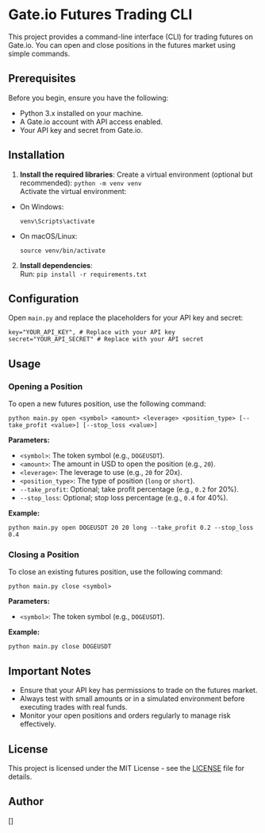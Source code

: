 # Gate.io Futures Trading CLI

This project provides a command-line interface (CLI) for trading futures on Gate.io. You can open and close positions in the futures market using simple commands.

## Prerequisites

Before you begin, ensure you have the following:

- Python 3.x installed on your machine.
- A Gate.io account with API access enabled.
- Your API key and secret from Gate.io.

## Installation

1. **Install the required libraries**:
Create a virtual environment (optional but recommended):
`python -m venv venv`<br />
Activate the virtual environment:

- On Windows:
  ```
  venv\Scripts\activate
  ```
- On macOS/Linux:
  ```
  source venv/bin/activate
  ```

2. **Install dependencies**:<br />
Run:  `pip install -r requirements.txt`

## Configuration

Open `main.py` and replace the placeholders for your API key and secret:

`key="YOUR_API_KEY", # Replace with your API key
secret="YOUR_API_SECRET" # Replace with your API secret`

## Usage

### Opening a Position

To open a new futures position, use the following command:

`python main.py open <symbol> <amount> <leverage> <position_type> [--take_profit <value>] [--stop_loss <value>]`


**Parameters:**

- `<symbol>`: The token symbol (e.g., `DOGEUSDT`).
- `<amount>`: The amount in USD to open the position (e.g., `20`).
- `<leverage>`: The leverage to use (e.g., `20` for 20x).
- `<position_type>`: The type of position (`long` or `short`).
- `--take_profit`: Optional; take profit percentage (e.g., `0.2` for 20%).
- `--stop_loss`: Optional; stop loss percentage (e.g., `0.4` for 40%).

**Example:**

`python main.py open DOGEUSDT 20 20 long --take_profit 0.2 --stop_loss 0.4
`


### Closing a Position

To close an existing futures position, use the following command:

`python main.py close <symbol>`


**Parameters:**

- `<symbol>`: The token symbol (e.g., `DOGEUSDT`).

**Example:**

`python main.py close DOGEUSDT`


## Important Notes

- Ensure that your API key has permissions to trade on the futures market.
- Always test with small amounts or in a simulated environment before executing trades with real funds.
- Monitor your open positions and orders regularly to manage risk effectively.

## License

This project is licensed under the MIT License - see the [LICENSE](LICENSE) file for details.

## Author

[]
